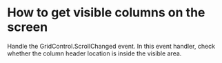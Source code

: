 # How to get visible columns on the screen


<p>Handle the GridControl.ScrollChanged event. In this event handler, check whether the column header location is inside the visible area.</p>

<br/>



